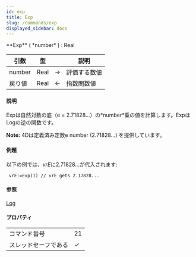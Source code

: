 ```yaml
---
id: exp
title: Exp
slug: /commands/exp
displayed_sidebar: docs
---
```


<!--REF #_command_.Exp.Syntax-->**Exp** ( *number* ) : Real<!-- END REF-->
<!--REF #_command_.Exp.Params-->
| 引数 | 型 |  | 説明 |
| --- | --- | --- | --- |
| number | Real | &#8594;  | 評価する数値 |
| 戻り値 | Real | &#8592; | 指数関数値 |

<!-- END REF-->

#### 説明 

<!--REF #_command_.Exp.Summary-->Expは自然対数の底（e = 2.<!-- END REF-->71828...）の*number*乗の値を計算します。ExpはLogの逆の関数です。

**Note:** 4Dは定義済み定数e number (2.71828...) を提供しています。

#### 例題 

以下の例では、*vrE*に2.71828...が代入されます:

```4d
 vrE:=Exp(1) // vrE gets 2.17828...
```

#### 参照 

[Log](log.md)  

#### プロパティ

|  |  |
| --- | --- |
| コマンド番号 | 21 |
| スレッドセーフである | &check; |


